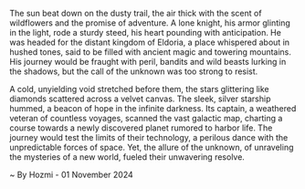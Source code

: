 
The sun beat down on the dusty trail, the air thick with the scent of wildflowers and the promise of adventure.  A lone knight, his armor glinting in the light, rode a sturdy steed, his heart pounding with anticipation.  He was headed for the distant kingdom of Eldoria, a place whispered about in hushed tones, said to be filled with ancient magic and towering mountains.  His journey would be fraught with peril, bandits and wild beasts lurking in the shadows, but the call of the unknown was too strong to resist.

A cold, unyielding void stretched before them, the stars glittering like diamonds scattered across a velvet canvas. The sleek, silver starship hummed, a beacon of hope in the infinite darkness. Its captain, a weathered veteran of countless voyages, scanned the vast galactic map, charting a course towards a newly discovered planet rumored to harbor life.  The journey would test the limits of their technology, a perilous dance with the unpredictable forces of space. Yet, the allure of the unknown, of unraveling the mysteries of a new world, fueled their unwavering resolve.  

~ By Hozmi - 01 November 2024
